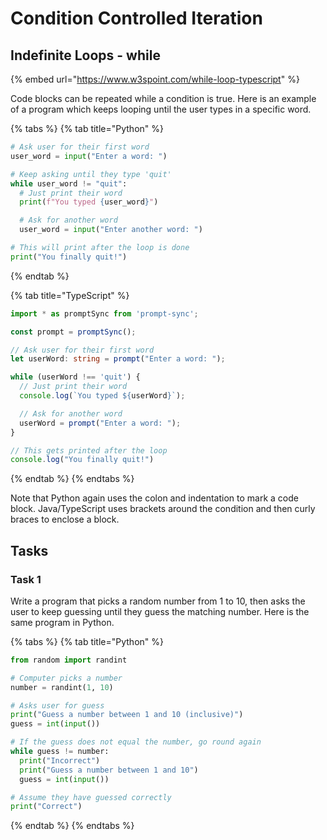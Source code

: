 # Condition Controlled Iteration

## Indefinite Loops - while

{% embed url="https://www.w3spoint.com/while-loop-typescript" %}

Code blocks can be repeated while a condition is true. Here is an example of a program which keeps looping until the user types in a specific word.

{% tabs %}
{% tab title="Python" %}
```python
# Ask user for their first word
user_word = input("Enter a word: ")

# Keep asking until they type 'quit'
while user_word != "quit":
  # Just print their word
  print(f"You typed {user_word}")

  # Ask for another word
  user_word = input("Enter another word: ")

# This will print after the loop is done
print("You finally quit!")
```
{% endtab %}

{% tab title="TypeScript" %}
```typescript
import * as promptSync from 'prompt-sync';

const prompt = promptSync();

// Ask user for their first word
let userWord: string = prompt("Enter a word: ");

while (userWord !== 'quit') {
  // Just print their word
  console.log(`You typed ${userWord}`);

  // Ask for another word
  userWord = prompt("Enter a word: ");
}

// This gets printed after the loop
console.log("You finally quit!")


```
{% endtab %}
{% endtabs %}

Note that Python again uses the colon and indentation to mark a code block. Java/TypeScript uses brackets around the condition and then curly braces to enclose a block.

## Tasks

### Task 1

Write a program that picks a random number from 1 to 10, then asks the user to keep guessing until they guess the matching number. Here is the same program in Python.

{% tabs %}
{% tab title="Python" %}
```python
from random import randint

# Computer picks a number
number = randint(1, 10)

# Asks user for guess
print("Guess a number between 1 and 10 (inclusive)")
guess = int(input())

# If the guess does not equal the number, go round again
while guess != number:
  print("Incorrect")
  print("Guess a number between 1 and 10")
  guess = int(input())

# Assume they have guessed correctly
print("Correct")
```
{% endtab %}
{% endtabs %}
